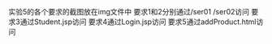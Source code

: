 实验5的各个要求的截图放在img文件中
要求1和2分别通过/ser01 /ser02访问
要求3通过Student.jsp访问
要求4通过Login.jsp访问
要求5通过addProduct.html访问

